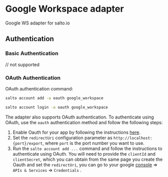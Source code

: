 # Google Workspace adapter

Google WS adapter for salto.io

## Authentication

### Basic Authentication

// not supported

### OAuth Authentication

OAuth authentication command:

```bash
salto account add -a oauth google_workspace

salto account login -a oauth google_workspace
```

The adapter also supports OAuth authentication. To authenticate using OAuth, use the `oauth` authentication method and follow the following steps:

1. Enable Oauth for your app by following the instructions [here](https://developers.google.com/identity/protocols/oauth2).
2. Set the `redirectUri` configuration parameter as `http://localhost:{port}/export`, where `port` is the port number you want to use.
3. Run the `salto account add ...` command and follow the instructions to authenticate using OAuth. You will need to provide the `clientId` and `clientSecret`, which you can obtain from the same page you create the Oauth and set the `redirectUri`, you can go to your google [console](https://console.cloud.google.com/) => `APIs & Services` => `Credentials` .
